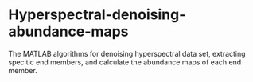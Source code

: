 # Hyperspectral-denoising-abundance-maps
The MATLAB algorithms for denoising hyperspectral data set, extracting specitic end members, and calculate the abundance maps of each end member.
